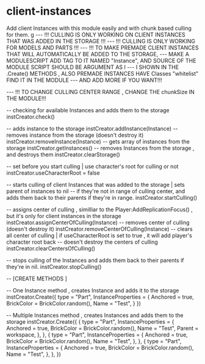 # client-instances
Add client Instances with this module easily and with chunk based culling for them.
g
--- !!! CULLING IS ONLY WORKING ON CLIENT INSTANCES THAT WAS ADDED IN THE STORAGE !!!
--- !!! CULLING IS ONLY WORKING FOR MODELS AND PARTS !!!
--- !!! TO MAKE PREMADE CLIENT INSTANCES THAT WILL AUTOMATICALLY BE ADDED TO THE STORAGE,
--- MAKE A MODULESCRIPT ADD TAG TO IT NAMED "Instance", AND SOURCE OF THE MODULE SCRIPT SHOULD BE ARGUMENT AS I
--- I SHOWN IN THE .Create() METHODS , ALSO PREMADE INSTANCES HAVE Classes "whitelist" FIND IT IN THE MODULE
--- AND ADD MORE IF YOU WANT!!!

--- !!! TO CHANGE CULLING CENTER RANGE , CHANGE THE chunkSize IN THE MODULE!!!

-- checking for available Instances and adds them to the storage
instCreator.check()

-- adds instance to the storage
instCreator.addInstance(Instance)
-- removes instance from the storage (doesn't destroy it)
instCreator.removeInstance(Instance)
-- gets array of instances from the storage
instCreator.getInstances()
-- removes Instances from the storage , and destroys them
instCreator.clearStorage()

-- set before you start culling | use character's root for culling or not
instCreator.useCharacterRoot = false 

-- starts culling of client Instances that was added to the storage | sets parent of instances to nil
-- if they're not in range of culling center, and adds them back to their parents if they're in range.
instCreator.startCulling() 

-- assigns center of culling , similliar to the Player:AddReplicationFocus() , but it's only for client instances in the storage
instCreator.assignCenterOfCulling(Instance)
-- removes center of culling (doesn't destroy it)
instCreator.removeCenterOfCulling(Instance)
-- clears all center of culling | if useCharacterRoot is set to true , it will add player's character root back
-- doesn't destroy the centers of culling
instCreator.clearCentersOfCulling()

-- stops culling of the Instances and adds them back to their parents if they're in nil.
instCreator.stopCulling()





-- [CREATE METHODS ]

-- One Instance method , creates Instance and adds it to the storage
instCreator.Create({
	type = "Part",
	InstanceProperties = {
		Anchored = true,
		BrickColor = BrickColor.random(),
		Name = "Test",
	}
})

-- Multiple Instances method , creates Instances and adds them to the storage
instCreator.Create({
	{
		type = "Part",
		InstanceProperties = {
			Anchored = true,
			BrickColor = BrickColor.random(),
			Name = "Test",
			Parent = workspace,
		},
	},
	{
		type = "Part",
		InstanceProperties = {
			Anchored = true,
			BrickColor = BrickColor.random(),
			Name = "Test",
		},
	},
	{
		type = "Part",
		InstanceProperties = {
			Anchored = true,
			BrickColor = BrickColor.random(),
			Name = "Test",
		},
	},
})
